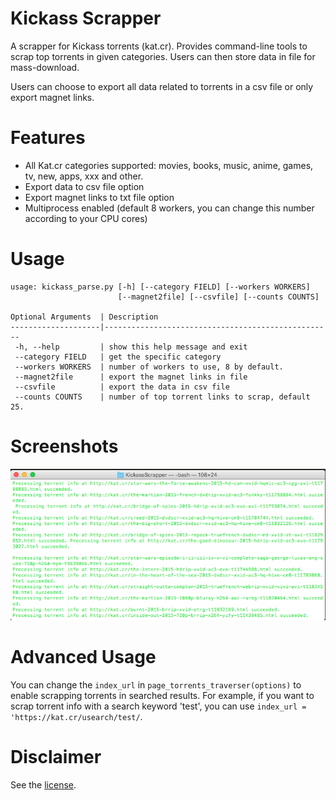 # Kickass Scrapper

A scrapper for Kickass torrents (kat.cr). Provides command-line tools to scrap top torrents in given categories. Users can then store data in file for mass-download.

Users can choose to export all data related to torrents in a csv file or only export magnet links.

# Features
* All Kat.cr categories supported: movies, books, music, anime, games, tv, new, apps, xxx and other. 
* Export data to csv file option
* Export magnet links to txt file option
* Multiprocess enabled (default 8 workers, you can change this number according to your CPU cores)


# Usage
```
usage: kickass_parse.py [-h] [--category FIELD] [--workers WORKERS]
                        [--magnet2file] [--csvfile] [--counts COUNTS]

Optional Arguments  | Description
--------------------|---------------------------------------------------
 -h, --help         | show this help message and exit
 --category FIELD   | get the specific category
 --workers WORKERS  | number of workers to use, 8 by default.
 --magnet2file      | export the magnet links in file
 --csvfile          | export the data in csv file
 --counts COUNTS    | number of top torrent links to scrap, default 25.
```

# Screenshots
![movies](/screenshots/movies.png)


# Advanced Usage
You can change the `index_url` in `page_torrents_traverser(options)` to enable scrapping torrents in searched results. For example, if you want to scrap torrent info with a search keyword 'test', you can use `index_url = 'https://kat.cr/usearch/test/`.

# Disclaimer
See the [license](license.md).
